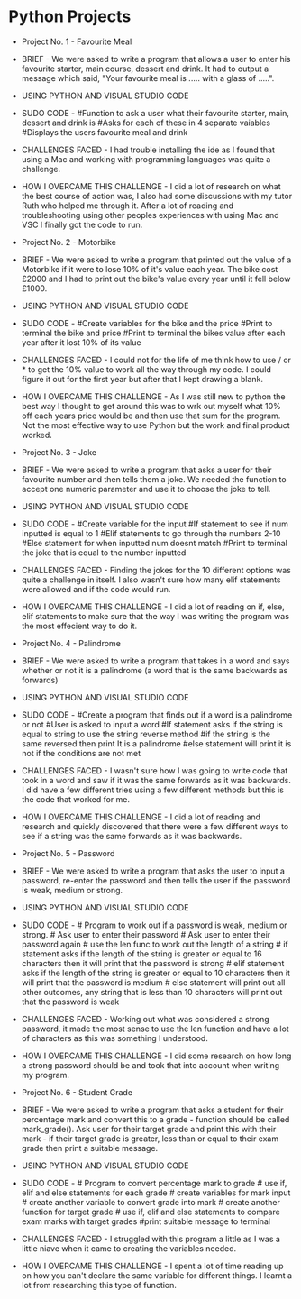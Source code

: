 # Python Projects
- Project No. 1 - Favourite Meal
- BRIEF - We were asked to write a program that allows a user to enter his favourite starter, main course, dessert and drink. It had to output a message which said, "Your favourite meal is ..... with a glass of .....".
- USING PYTHON AND VISUAL STUDIO CODE
- SUDO CODE - #Function to ask a user what their favourite starter, main, dessert and drink is
              #Asks for each of these in 4 separate vaiables
              #Displays the users favourite meal and drink
- CHALLENGES FACED - I had trouble installing the ide as I found that using a Mac and working with programming languages was quite a challenge. 
- HOW I OVERCAME THIS CHALLENGE - I did a lot of research on what the best course of action was, I also had some discussions with my tutor Ruth who helped me through it. After a lot of reading and troubleshooting using other peoples experiences with using Mac and VSC I finally got the code to run.



- Project No. 2 - Motorbike
- BRIEF - We were asked to write a program that printed out the value of a Motorbike if it were to lose 10% of it's value each year. The bike cost £2000 and I had to print out the bike's value every year until it fell below £1000.
- USING PYTHON AND VISUAL STUDIO CODE
- SUDO CODE - #Create variables for the bike and the price
              #Print to terminal the bike and price
              #Print to terminal the bikes value after each year after it lost 10% of         its value
- CHALLENGES FACED - I could not for the life of me think how to use / or * to get the 10% value to work all the way through my code. I could figure it out for the first year but after that I kept drawing a blank.  
- HOW I OVERCAME THIS CHALLENGE - As I was still new to python the best way I thought to get around this was to wrk out myself what 10% off each years price would be and then use that sum for the program. Not the most effective way to use Python but the work and final product worked.



- Project No. 3 - Joke
- BRIEF - We were asked to write a program that asks a user for their favourite number and then tells them a joke. We needed the function to accept one numeric parameter and use it to choose the joke to tell. 
- USING PYTHON AND VISUAL STUDIO CODE
- SUDO CODE - #Create variable for the input 
              #If statement to see if num inputted is equal to 1
              #Elif statements to go through the numbers 2-10
              #Else statement for when inputted num doesnt match 
              #Print to terminal the joke that is equal to the number inputted
- CHALLENGES FACED - Finding the jokes for the 10 different options was quite a challenge in itself. I also wasn't sure how many elif statements were allowed and if the code would run.  
- HOW I OVERCAME THIS CHALLENGE - I did a lot of reading on if, else, elif statements to make sure that the way I was writing the program was the most effecient way to do it.



- Project No. 4 - Palindrome
- BRIEF - We were asked to write a program that takes in a word and says whether or not it is a palindrome (a word that is the same backwards as forwards)
- USING PYTHON AND VISUAL STUDIO CODE
- SUDO CODE - #Create a program that finds out if a word is a palindrome or not
              #User is asked to input a word
              #If statement asks if the string is equal to string to use the string   reverse method
              #if the string is the same reversed then print It is a palindrome
              #else statement will print it is not if the conditions are not met
- CHALLENGES FACED - I wasn't sure how I was going to write code that took in a word and saw if it was the same forwards as it was backwards. I did have a few different tries using a few different methods but this is the code that worked for me.
- HOW I OVERCAME THIS CHALLENGE - I did a lot of reading and research and quickly discovered that there were a few different ways to see if a string was the same forwards as it was backwards. 



- Project No. 5 - Password
- BRIEF - We were asked to write a program that asks the user to input a password, re-enter the password and then tells the user if the password is weak, medium or strong.
- USING PYTHON AND VISUAL STUDIO CODE
- SUDO CODE - # Program to work out if a password is weak, medium or strong.
              # Ask user to enter their password
              # Ask user to enter their password again
              # use the len func to work out the length of a string
              # if statement asks if the length of the string is greater or equal to 16 characters then it will print that the password is strong
              # elif statement asks if the length of the string is greater or equal to 10 characters then it will print that the password is medium
              # else statement will print out all other outcomes, any string that is less than 10 characters will print out that the password is weak
- CHALLENGES FACED - Working out what was considered a strong password, it made the most sense to use the len function and have a lot of characters as this was something I understood.
- HOW I OVERCAME THIS CHALLENGE - I did some research on how long a strong password should be and took that into account when writing my program. 



- Project No. 6 - Student Grade
- BRIEF - We were asked to write a program that asks a student for their percentage mark and convert this to a grade - function should be called mark_grade(). Ask user for their target grade and print this with their mark - if their target grade is greater, less than or equal to their exam grade then print a suitable message.
- USING PYTHON AND VISUAL STUDIO CODE
- SUDO CODE - # Program to convert percentage mark to grade
              # use if, elif and else statements for each grade 
              # create variables for mark input
              # create another variable to convert grade into mark
              # create another function for target grade
              # use if, elif and else statements to compare exam marks with target grades
              #print suitable message to terminal
- CHALLENGES FACED - I struggled with this program a little as I was a little niave when it came to creating the variables needed.
- HOW I OVERCAME THIS CHALLENGE - I spent a lot of time reading up on how you can't declare the same variable for different things. I learnt a lot from researching this type of function.



